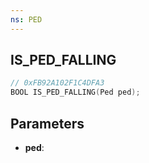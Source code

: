 ```yaml
---
ns: PED
---
```

## IS_PED_FALLING

```c
// 0xFB92A102F1C4DFA3
BOOL IS_PED_FALLING(Ped ped);
```

## Parameters
* **ped**:
